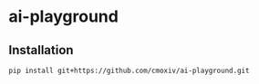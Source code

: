 # ai-playground

## Installation

```bash
pip install git+https://github.com/cmoxiv/ai-playground.git
```




